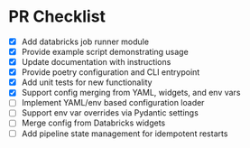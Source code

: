 # PR Checklist

- [x] Add databricks job runner module
- [x] Provide example script demonstrating usage
- [x] Update documentation with instructions
- [x] Provide poetry configuration and CLI entrypoint
- [x] Add unit tests for new functionality
- [x] Support config merging from YAML, widgets, and env vars
- [ ] Implement YAML/env based configuration loader
- [ ] Support env var overrides via Pydantic settings
- [ ] Merge config from Databricks widgets
- [ ] Add pipeline state management for idempotent restarts
